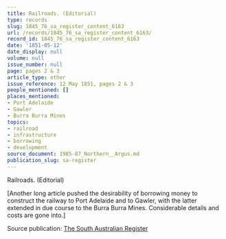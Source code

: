 ```yaml
---
title: Railroads. (Editorial)
type: records
slug: 1845_76_sa_register_content_6163
url: /records/1845_76_sa_register_content_6163/
record_id: 1845_76_sa_register_content_6163
date: '1851-05-12'
date_display: null
volume: null
issue_number: null
page: pages 2 & 3
article_type: other
issue_reference: 12 May 1851, pages 2 & 3
people_mentioned: []
places_mentioned:
- Port Adelaide
- Gawler
- Burra Burra Mines
topics:
- railroad
- infrastructure
- borrowing
- development
source_document: 1985-87_Northern__Argus.md
publication_slug: sa-register
---
```


Railroads. (Editorial)

[Another long article pushed the desirability of borrowing money to construct the railway to Port Adelaide and to Gawler, with the latter extended in due course to the Burra Burra Mines.  Considerable details and costs are gone into.]

Source publication: [The South Australian Register](/publications/sa-register/)

